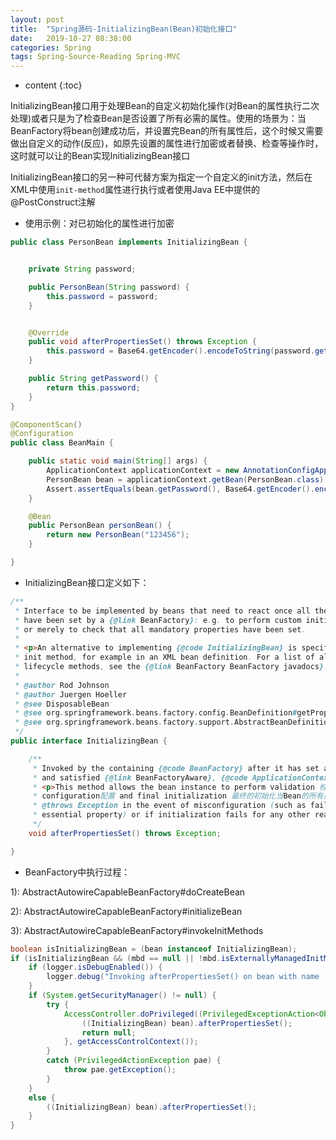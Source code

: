```yaml
---
layout: post
title:  "Spring源码-InitializingBean(Bean)初始化接口"
date:   2019-10-27 08:38:00
categories: Spring 
tags: Spring-Source-Reading Spring-MVC
---
```


* content
{:toc}


InitializingBean接口用于处理Bean的自定义初始化操作(对Bean的属性执行二次处理)或者只是为了检查Bean是否设置了所有必需的属性。使用的场景为：当BeanFactory将bean创建成功后，并设置完Bean的所有属性后，这个时候又需要做出自定义的动作(反应)，如原先设置的属性进行加密或者替换、检查等操作时，这时就可以让的Bean实现InitializingBean接口

InitializingBean接口的另一种可代替方案为指定一个自定义的init方法，然后在XML中使用`init-method`属性进行执行或者使用Java EE中提供的@PostConstruct注解




- 使用示例：对已初始化的属性进行加密


```java
public class PersonBean implements InitializingBean {


    private String password;

    public PersonBean(String password) {
        this.password = password;
    }


    @Override
    public void afterPropertiesSet() throws Exception {
        this.password = Base64.getEncoder().encodeToString(password.getBytes("UTF-8"));
    }

    public String getPassword() {
        return this.password;
    }
}
```

```java
@ComponentScan()
@Configuration
public class BeanMain {

    public static void main(String[] args) {
        ApplicationContext applicationContext = new AnnotationConfigApplicationContext(BeanMain.class);
        PersonBean bean = applicationContext.getBean(PersonBean.class);
        Assert.assertEquals(bean.getPassword(), Base64.getEncoder().encodeToString("123456".getBytes()));
    }

    @Bean
    public PersonBean personBean() {
        return new PersonBean("123456");
    }

}
```


- InitializingBean接口定义如下：

```java
/**
 * Interface to be implemented by beans that need to react once all their properties
 * have been set by a {@link BeanFactory}: e.g. to perform custom initialization,
 * or merely to check that all mandatory properties have been set.
 *
 * <p>An alternative to implementing {@code InitializingBean} is specifying a custom
 * init method, for example in an XML bean definition. For a list of all bean
 * lifecycle methods, see the {@link BeanFactory BeanFactory javadocs}.
 *
 * @author Rod Johnson
 * @author Juergen Hoeller
 * @see DisposableBean
 * @see org.springframework.beans.factory.config.BeanDefinition#getPropertyValues()
 * @see org.springframework.beans.factory.support.AbstractBeanDefinition#getInitMethodName()
 */
public interface InitializingBean {

	/**
	 * Invoked by the containing {@code BeanFactory} after it has set all bean properties
	 * and satisfied {@link BeanFactoryAware}, {@code ApplicationContextAware} etc.
	 * <p>This method allows the bean instance to perform validation 校验 of its overall
	 * configuration配置 and final initialization 最终的初始化当Bean的所有属性都已经设置when all bean properties have been set.
	 * @throws Exception in the event of misconfiguration (such as failure to set an
	 * essential property) or if initialization fails for any other reason
	 */
	void afterPropertiesSet() throws Exception;

}
```

- BeanFactory中执行过程：

1): AbstractAutowireCapableBeanFactory#doCreateBean

2):	AbstractAutowireCapableBeanFactory#initializeBean

3): AbstractAutowireCapableBeanFactory#invokeInitMethods

```java
boolean isInitializingBean = (bean instanceof InitializingBean);
if (isInitializingBean && (mbd == null || !mbd.isExternallyManagedInitMethod("afterPropertiesSet"))) {
	if (logger.isDebugEnabled()) {
		logger.debug("Invoking afterPropertiesSet() on bean with name '" + beanName + "'");
	}
	if (System.getSecurityManager() != null) {
		try {
			AccessController.doPrivileged((PrivilegedExceptionAction<Object>) () -> {
				((InitializingBean) bean).afterPropertiesSet();
				return null;
			}, getAccessControlContext());
		}
		catch (PrivilegedActionException pae) {
			throw pae.getException();
		}
	}
	else {
		((InitializingBean) bean).afterPropertiesSet();
	}
}
```